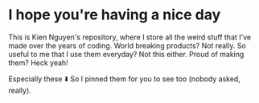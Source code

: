 # I hope you're having a nice day
This is Kien Nguyen's repository, where I store all the weird stuff that I've made over the years of coding.
World breaking products? Not really.
So useful to me that I use them everyday? Not this either.
Proud of making them? Heck yeah!

Especially these ⬇️ So I pinned them for you to see too (nobody asked, really).
